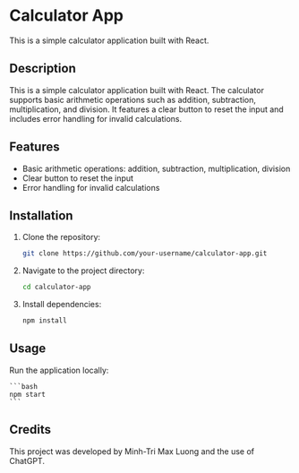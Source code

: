# Calculator App

This is a simple calculator application built with React.

## Description

This is a simple calculator application built with React. The calculator supports basic arithmetic operations such as addition, subtraction, multiplication, and division. It features a clear button to reset the input and includes error handling for invalid calculations.

## Features

- Basic arithmetic operations: addition, subtraction, multiplication, division
- Clear button to reset the input
- Error handling for invalid calculations

## Installation

1. Clone the repository:

    ```bash
    git clone https://github.com/your-username/calculator-app.git
    ```

2. Navigate to the project directory:

    ```bash
    cd calculator-app
    ```

3. Install dependencies:

    ```bash
    npm install
    ```

## Usage

Run the application locally:

    ```bash
    npm start
    ```

## Credits
This project was developed by Minh-Tri Max Luong and the use of ChatGPT.